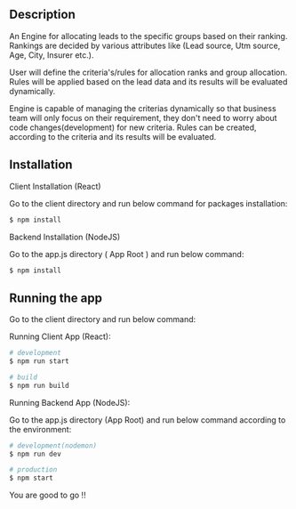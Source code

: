 ## Description

An Engine for allocating leads to the specific groups based on their ranking. Rankings are decided by various attributes like (Lead source, Utm source, Age, City, Insurer etc.).

User will define the criteria's/rules for allocation ranks and group allocation. Rules will be applied based on the lead data and its results will be evaluated dynamically.

Engine is capable of managing the criterias dynamically so that business team will only focus on their requirement, they don't need to worry about code changes(development) for new criteria. Rules can be created, according to the criteria and its results will be evaluated.

## Installation

Client Installation (React)

Go to the client directory and run below command for packages installation:

```bash
$ npm install
```
Backend Installation (NodeJS)

Go to the app.js directory ( App Root ) and run below command:

```bash
$ npm install
```

## Running the app 

Go to the client directory and run below command:

Running Client App (React):

```bash
# development
$ npm run start

# build
$ npm run build
```

Running Backend App (NodeJS):

Go to the app.js directory (App Root) and run below command according to the environment:

```bash
# development(nodemon)
$ npm run dev

# production
$ npm start
```

You are good to go !!